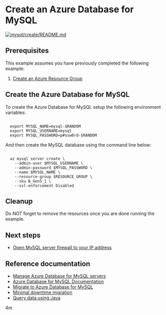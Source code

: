
# Create an Azure Database for MySQL

[![mysql/create/README.md](https://github.com/Azure-Samples/java-on-azure-examples/actions/workflows/mysql_create_README_md.yml/badge.svg)](https://github.com/Azure-Samples/java-on-azure-examples/actions/workflows/mysql_create_README_md.yml)

## Prerequisites

This example assumes you have previously completed the following example:

1. [Create an Azure Resource Group](../../group/create/README.md)

<!-- workflow.cron(0 0 * * 2) -->
<!-- workflow.include(../../group/create/README.md) -->

## Create the Azure Database for MySQL

To create the Azure Database for MySQL setup the following environment variables:

<!-- workflow.skip() -->
```shell

  export MYSQL_NAME=mysql-$RANDOM
  export MYSQL_USERNAME=mysql
  export MYSQL_PASSWORD=p#ssw0rd-$RANDOM

```

<!-- workflow.run()

  if [[ -z $MYSQL_NAME ]]; then
    export MYSQL_NAME=mysql-$RANDOM
    export MYSQL_USERNAME=mysql
    export MYSQL_PASSWORD=p#ssw0rd-$RANDOM
  fi

  -->

And then create the MySQL database using the command line below:

```shell

  az mysql server create \
    --admin-user $MYSQL_USERNAME \
    --admin-password $MYSQL_PASSWORD \
    --name $MYSQL_NAME \
    --resource-group $RESOURCE_GROUP \
    --sku B_Gen5_1 \
    --ssl-enforcement Disabled

```

## Cleanup

Do NOT forget to remove the resources once you are done running the example.

<!-- workflow.directOnly()

  export RESULT=$(az mysql server show --name $MYSQL_NAME --resource-group $RESOURCE_GROUP --output tsv --query userVisibleState)
  az group delete --name $RESOURCE_GROUP --yes || true
  if [[ "$RESULT" != Ready ]]; then
    echo "Provisioning MySQL " $MYSQL_NAME " failed"
    exit 1
  fi

  -->

## Next steps

* [Open MySQL server firewall to your IP address](../open-firewall-to-your-ip/README.md)

## Reference documentation

* [Manage Azure Database for MySQL servers](https://docs.microsoft.com/cli/azure/mysql)
* [Azure Database for MySQL Documentation](https://docs.microsoft.com/azure/mysql/README.md)
* [Migrate to Azure Database for MySQL](https://datamigration.microsoft.com/scenario/mysql-to-azuremysql)
* [Minimal downtime migration](https://docs.microsoft.com/azure/mysql/howto-migrate-online)
* [Query data using Java](https://docs.microsoft.com/azure/mysql/connect-java)

4m

